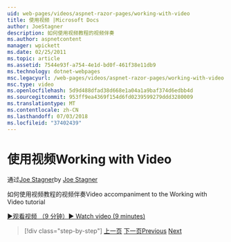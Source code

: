 ```yaml
---
uid: web-pages/videos/aspnet-razor-pages/working-with-video
title: 使用视频 |Microsoft Docs
author: JoeStagner
description: 如何使用视频教程的视频伴奏
ms.author: aspnetcontent
manager: wpickett
ms.date: 02/25/2011
ms.topic: article
ms.assetid: 7544e93f-a754-4e1d-bd0f-461f38e11db9
ms.technology: dotnet-webpages
msc.legacyurl: /web-pages/videos/aspnet-razor-pages/working-with-video
msc.type: video
ms.openlocfilehash: 5d9d488dfad38d668e1a04a1a9baf374d6edbb4d
ms.sourcegitcommit: 953ff9ea4369f154d6fd0239599279ddd3280009
ms.translationtype: MT
ms.contentlocale: zh-CN
ms.lasthandoff: 07/03/2018
ms.locfileid: "37402439"
---
```

<a name="working-with-video"></a><span data-ttu-id="64e20-103">使用视频</span><span class="sxs-lookup"><span data-stu-id="64e20-103">Working with Video</span></span>
====================
<span data-ttu-id="64e20-104">通过[Joe Stagner](https://github.com/JoeStagner)</span><span class="sxs-lookup"><span data-stu-id="64e20-104">by [Joe Stagner](https://github.com/JoeStagner)</span></span>

<span data-ttu-id="64e20-105">如何使用视频教程的视频伴奏</span><span class="sxs-lookup"><span data-stu-id="64e20-105">Video accompaniment to the Working with Video tutorial</span></span>

[<span data-ttu-id="64e20-106">&#9654;观看视频 （9 分钟）</span><span class="sxs-lookup"><span data-stu-id="64e20-106">&#9654; Watch video (9 minutes)</span></span>](https://channel9.msdn.com/Blogs/ASP-NET-Site-Videos/working-with-video)

> [!div class="step-by-step"]
> <span data-ttu-id="64e20-107">[上一页](working-with-images.md)
> [下一页](adding-email-to-your-web-site.md)</span><span class="sxs-lookup"><span data-stu-id="64e20-107">[Previous](working-with-images.md)
[Next](adding-email-to-your-web-site.md)</span></span>
